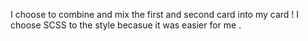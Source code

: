 I choose to combine and mix the first and second card into my card ! 
I choose SCSS to the style becasue it was easier for me .
